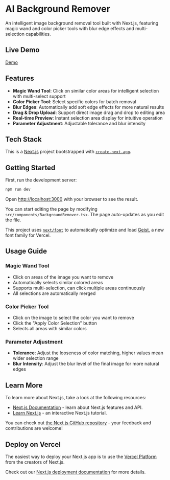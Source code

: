 # AI Background Remover

An intelligent image background removal tool built with Next.js, featuring magic wand and color picker tools with blur edge effects and multi-selection capabilities.

## Live Demo

[Demo](https://freeremove.vercel.app/)

## Features

- **Magic Wand Tool**: Click on similar color areas for intelligent selection with multi-select support
- **Color Picker Tool**: Select specific colors for batch removal
- **Blur Edges**: Automatically add soft edge effects for more natural results
- **Drag & Drop Upload**: Support direct image drag and drop to editing area
- **Real-time Preview**: Instant selection area display for intuitive operation
- **Parameter Adjustment**: Adjustable tolerance and blur intensity

## Tech Stack

This is a [Next.js](https://nextjs.org) project bootstrapped with [`create-next-app`](https://nextjs.org/docs/app/api-reference/cli/create-next-app).

## Getting Started

First, run the development server:

```bash
npm run dev
```

Open [http://localhost:3000](http://localhost:3000) with your browser to see the result.

You can start editing the page by modifying `src/components/BackgroundRemover.tsx`. The page auto-updates as you edit the file.

This project uses [`next/font`](https://nextjs.org/docs/app/building-your-application/optimizing/fonts) to automatically optimize and load [Geist](https://vercel.com/font), a new font family for Vercel.

## Usage Guide

### Magic Wand Tool
- Click on areas of the image you want to remove
- Automatically selects similar colored areas
- Supports multi-selection, can click multiple areas continuously
- All selections are automatically merged

### Color Picker Tool
- Click on the image to select the color you want to remove
- Click the "Apply Color Selection" button
- Selects all areas with similar colors

### Parameter Adjustment
- **Tolerance**: Adjust the looseness of color matching, higher values mean wider selection range
- **Blur Intensity**: Adjust the blur level of the final image for more natural edges

## Learn More

To learn more about Next.js, take a look at the following resources:

- [Next.js Documentation](https://nextjs.org/docs) - learn about Next.js features and API.
- [Learn Next.js](https://nextjs.org/learn) - an interactive Next.js tutorial.

You can check out [the Next.js GitHub repository](https://github.com/vercel/next.js) - your feedback and contributions are welcome!

## Deploy on Vercel

The easiest way to deploy your Next.js app is to use the [Vercel Platform](https://vercel.com/new?utm_medium=default-template&filter=next.js&utm_source=create-next-app&utm_campaign=create-next-app-readme) from the creators of Next.js.

Check out our [Next.js deployment documentation](https://nextjs.org/docs/app/building-your-application/deploying) for more details.
